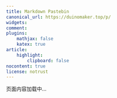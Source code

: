 ```yaml
---
title: Markdown Pastebin
canonical_url: https://duinomaker.top/p/
widgets:
comment:
plugins:
    mathjax: false
    katex: true
article:
    highlight:
        clipboard: false
nocontent: true
license: notrust
---
```


<!-- <style>.katex { font-size: initial !important; }</style> -->

<h1 id="out-title" class="title is-size-3 is-size-4-mobile has-text-weight-normal" hidden="hidden"></h1>
<div id="out" class="content"><p>页面内容加载中...</p></div>

<script type="text/javascript" src="https://cdn.jsdelivr.net/npm/marked@latest/marked.min.js"></script>
<script type="text/javascript" src="https://cdn.jsdelivr.net/npm/crypto-js@latest/crypto-js.min.js"></script>
<script type="text/javascript" src="renderer.js"></script>